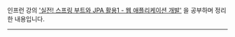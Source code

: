 인프런 강의 ['실전! 스프링 부트와 JPA 활용1 - 웹 애플리케이션 개발'](https://www.inflearn.com/course/%EC%8A%A4%ED%94%84%EB%A7%81%EB%B6%80%ED%8A%B8-JPA-%ED%99%9C%EC%9A%A9-1)
을 공부하며 정리한 내용입니다.

-----

